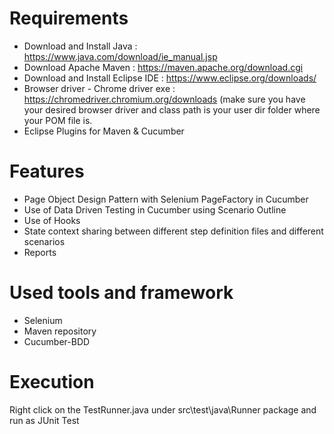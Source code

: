 # **Requirements**

- Download and Install Java : https://www.java.com/download/ie_manual.jsp
- Download Apache Maven : https://maven.apache.org/download.cgi 
- Download and Install Eclipse IDE  : https://www.eclipse.org/downloads/
- Browser driver - Chrome driver exe : https://chromedriver.chromium.org/downloads
(make sure you have your desired browser driver and class path is your user dir folder where your POM file is.
- Eclipse Plugins for Maven & Cucumber

# **Features**

- Page Object Design Pattern with Selenium PageFactory in Cucumber
- Use of Data Driven Testing in Cucumber using Scenario Outline
- Use of Hooks
- State context sharing between different step definition files and different scenarios
- Reports

# **Used tools and framework**
- Selenium
- Maven repository
- Cucumber-BDD

# **Execution**
Right click on the TestRunner.java under src\test\java\Runner package and run as JUnit Test


